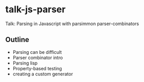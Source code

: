# talk-js-parser

Talk: Parsing in Javascript with parsimmon parser-combinators

## Outline

- Parsing can be difficult
- Parser combinator intro
- Parsing lisp
- Property-based testing
- creating a custom generator
